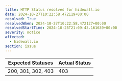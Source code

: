 ```yaml
---
title: HTTP Status resolved for hidewall.io
date: 2024-10-27T10:22:58.472119+00:00
resolved: True
resolvedWhen: 2024-10-27T10:22:58.472127+00:00
resolvedStartTime: 2024-10-25T21:09:43.161639+00:00
severity: notice
affected:
  - hidewall.io
section: issue
---
```


| Expected Statuses | Actual Status  |
|-------------------|----------------|
| 200, 301, 302, 403 | 403 |
